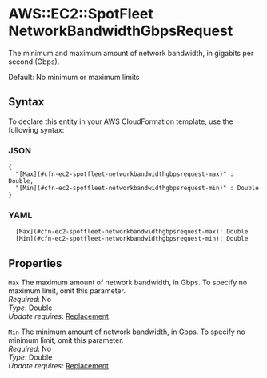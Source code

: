 # AWS::EC2::SpotFleet NetworkBandwidthGbpsRequest<a name="aws-properties-ec2-spotfleet-networkbandwidthgbpsrequest"></a>

The minimum and maximum amount of network bandwidth, in gigabits per second \(Gbps\)\.

Default: No minimum or maximum limits

## Syntax<a name="aws-properties-ec2-spotfleet-networkbandwidthgbpsrequest-syntax"></a>

To declare this entity in your AWS CloudFormation template, use the following syntax:

### JSON<a name="aws-properties-ec2-spotfleet-networkbandwidthgbpsrequest-syntax.json"></a>

```
{
  "[Max](#cfn-ec2-spotfleet-networkbandwidthgbpsrequest-max)" : Double,
  "[Min](#cfn-ec2-spotfleet-networkbandwidthgbpsrequest-min)" : Double
}
```

### YAML<a name="aws-properties-ec2-spotfleet-networkbandwidthgbpsrequest-syntax.yaml"></a>

```
  [Max](#cfn-ec2-spotfleet-networkbandwidthgbpsrequest-max): Double
  [Min](#cfn-ec2-spotfleet-networkbandwidthgbpsrequest-min): Double
```

## Properties<a name="aws-properties-ec2-spotfleet-networkbandwidthgbpsrequest-properties"></a>

`Max` <a name="cfn-ec2-spotfleet-networkbandwidthgbpsrequest-max"></a>
The maximum amount of network bandwidth, in Gbps\. To specify no maximum limit, omit this parameter\.  
_Required_: No  
_Type_: Double  
_Update requires_: [Replacement](https://docs.aws.amazon.com/AWSCloudFormation/latest/UserGuide/using-cfn-updating-stacks-update-behaviors.html#update-replacement)

`Min` <a name="cfn-ec2-spotfleet-networkbandwidthgbpsrequest-min"></a>
The minimum amount of network bandwidth, in Gbps\. To specify no minimum limit, omit this parameter\.  
_Required_: No  
_Type_: Double  
_Update requires_: [Replacement](https://docs.aws.amazon.com/AWSCloudFormation/latest/UserGuide/using-cfn-updating-stacks-update-behaviors.html#update-replacement)
